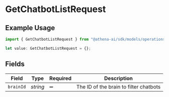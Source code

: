 # GetChatbotListRequest

## Example Usage

```typescript
import { GetChatbotListRequest } from "@athena-ai/sdk/models/operations";

let value: GetChatbotListRequest = {};
```

## Fields

| Field                                  | Type                                   | Required                               | Description                            |
| -------------------------------------- | -------------------------------------- | -------------------------------------- | -------------------------------------- |
| `brainId`                              | *string*                               | :heavy_minus_sign:                     | The ID of the brain to filter chatbots |